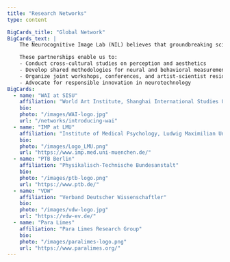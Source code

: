 ```yaml
---
title: "Research Networks"
type: content

BigCards_title: "Global Network"
BigCards_text: | 
    The Neurocognitive Image Lab (NIL) believes that groundbreaking science emerges at the intersection of disciplines and cultures.  We maintain active collaborations with research centers across Europe and Asia, spanning **cognitive neuroscience**, **philosophy of mind**, **metrology**, **artificial intelligence**, and **science ethics**.  

    These partnerships enable us to:
    - Conduct cross-cultural studies on perception and aesthetics  
    - Develop shared methodologies for neural and behavioral measurement  
    - Organize joint workshops, conferences, and artist-scientist residencies  
    - Advocate for responsible innovation in neurotechnology  
BigCards:
  - name: "WAI at SISU"
    affiliation: "World Art Institute, Shanghai International Studies University"
    bio: 
    photo: "/images/WAI-logo.jpg"
    url: "/networks/introducing-wai"
  - name: "IMP at LMU"
    affiliation: "Institute of Medical Psychology, Ludwig Maximilian University of Munich"
    bio:  
    photo: "/images/Logo_LMU.png"
    url: "https://www.imp.med.uni-muenchen.de/"
  - name: "PTB Berlin"
    affiliation: "Physikalisch-Technische Bundesanstalt"
    bio:  
    photo: "/images/ptb-logo.png"
    url: "https://www.ptb.de/"
  - name: "VDW"
    affiliation: "Verband Deutscher Wissenschaftler"
    bio: 
    photo: "/images/vdw-logo.jpg"
    url: "https://vdw-ev.de/"
  - name: "Para Limes"
    affiliation: "Para Limes Research Group"
    bio:  
    photo: "/images/paralimes-logo.png"
    url: "https://www.paralimes.org/"
---
```




<!-- ---
title: Introduction
type: landing
show_recent_posts: false
date: 2025-10-03
layout: page
show_author: false
view: compact

sections:
  - block: myblock
    content:
      title: "Our Global Network"
      text: |
        The **Neurocognitive Image Lab (NIL)** believes that groundbreaking science emerges at the intersection of disciplines and cultures.  
        We maintain active collaborations with research centers across Europe and Asia, spanning **cognitive neuroscience**, **philosophy of mind**, **metrology**, **artificial intelligence**, and **science ethics**.  

        These partnerships enable us to:
        - Conduct cross-cultural studies on perception and aesthetics  
        - Develop shared methodologies for neural and behavioral measurement  
        - Organize joint workshops, conferences, and artist-scientist residencies  
        - Advocate for responsible innovation in neurotechnology  

      items:
      - title: "WAI at SISU"
        description: ""
        icon: "/images/WAI-logo.jpg"
        url: "/networks/introducing-wai"
      - title: "IMP at LMU"
        description: 
        icon: 
        url: "https://www.imp.med.uni-muenchen.de/"
      - title: "Para Limes"
        description: 
        icon: 
        url: "https://www.paralimes.org/"
    design:
      columns: 1
--- -->